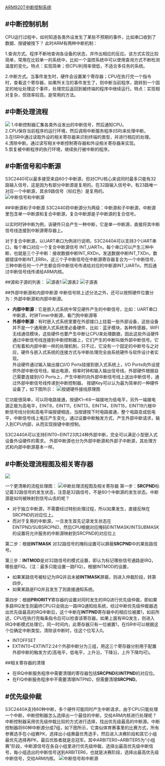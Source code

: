 
[ARM920T中断控制系统](http://blog.csdn.net/jinzheng_2010/article/details/6552029)

#中断控制机制
----
CPU运行过程中，如何知道各类外设发生了某些不预期的事件，比如串口收到了数据、按键被按下？
此时ARM有两种中断机制：

1.查询方式。程序不断地查询各设备的状态，并作出相应的反应。该方式实现比较简单，常用在比较单一的系统中，比如一个温控系统中可以使用查询方式不断检测温度的变化。特点：实现简单；但CPU利用率很低，不适合多任务的系统。

2.中断方式。当事件发生时，硬件会设置某个寄存器；CPU在执行完一个指令时，查看这个寄存器，如果所关注的事件发生了，则中断当前程序，跳转到一个固定的地址处理这个事件，处理完后返回到被终端的程序中继续运行。特点：实现相对复杂，但效率较高，是常用的方法。

#中断处理流程
----
![](./phy_cpu.png)
1.中断控制器汇集各类外设发出的中断信号，然后通知CPU。  
2.CPU保存当前程序的运行环境，然后调用中断服务程序(ISR)来处理中断。  
3.在ISR中通过读取外设的相关寄存器来识别终端的类型，并进行相应的处理。  
4.清除中断。通过读写相关中断控制寄存器和外设相关寄存器来实现。  
5.恢复被中断程序的执行环境，继续执行被中断的程序。

#中断信号和中断源
----
S3C2440可以最多接受来自60个中断源，但对CPU核心来说同时最多只能有32路输入信号，这是因为有部分中断源是复用的。在32路输入信号中，有23路唯一对应一个中断源，其余9路信号（标红色）是复用的。  
![中断信号和中断源](./s3c2440_int.png)

##中断源和子中断源
S3C2440将中断源分为两级：中断源和子中断源，中断源里包含单一中断源和复合中断源，复合中断源是子中断源的复合信号。

以实时时钟中断为例，该硬件只会产生一种中断，它是单一中断源，直接将其中断信号线连接到中断源寄存器上。

对于复合中断源，以UART串口为例进行说明，S3C2440A可以支持3个UART串口，每个串口对应一个复合中断源信号 INT_UARTn，每个串口可以产生三种中断，也就是三个子中断：接收数据中断INT_RXDn，发送数据中断INT_TXDn，数据错误中断INT_ERRn，这三个子中断信号在中断源寄存器复合为一个中断信号，三种中断任何一个产生都会将中断信号传递给对应的中断源INT_UARTn，然后通过中断信号线传递给ARM内核。

##源和子源的列表：
![源表1](./int_sources_1.png)
![源表2](./int_sources_2.png)
![子源表](./int_subsources.png) 

##外部中断源和内部中断源
中断信号除上述分法之外，还可以按照硬件位置分为：外部中断源和内部中断源。

- **内部中断源**：它是嵌入式系统中常见硬件产生的中断信号，比如：UART串口中断源，时钟Timer中断源，看门狗中断源等
- **外部中断源**：有时嵌入式系统里要在外部接口上挂载一些外部设备，这些设备并不是一个通用嵌入式系统里必备硬件，比如：蓝牙模块，各种传感器，WIFI无线通信模块，这些硬件也要产生中断让CPU来处理数据，因此这些外设硬件通过中断信号线连接到中断控制器上，它们产生的中断叫做外部中断信号。它们有着和内部中断一样的处理机制，只不过，它没有一个固定的中断号与之对应，硬件与嵌入式系统的连接方式与中断处理完全由系统硬件与软件设计者实现。  
外设硬件通过输入输出接口I/O Ports挂接到嵌入式系统上，I/O Ports向外设提供外部中断信号线，输出电源，频率时钟和输入输出信号线，外部硬件根据自己需要连接到I/O Ports上，产生中断时向外部中断信号线上送出中断信号，通过外部中断信号线传递到中断控制器。
按键Key可以认为最为简单的一种硬件设备了，如下图所示：
![按键硬件接线原理图](./keys.png)

它功能很简单，可以将电路接通，按键K1~K6一端接地为低电平，另外一端接电源正极为高电平，EINT8，EINT11，EINT13，EINT14，EINT15，EINT19六根中断信号线分别和高电平端按键相连，当按键按下时电路接通，整个电路变成低电平，中断信号线上电压产生变化，通过设置中断触发方式，产生外部中断请求，输入到CPU内部，从而实现按键中断控制。

S3C2440A可以支持EINT0~EINT23共24种外部中断，完全可以满足小型嵌入式设备外设硬件的需求。
外部中断源也分为外部中断源和外部子中断源，其处理方式和内部中断源基本一样。

#中断处理流程图及相关寄存器
----
![](interrupt_process.png)  

一个更清晰的流程处理图：
![中断处理流程图及相关寄存器](./s3c2440_int_process.png) 
第一步：**SRCPND**标记着32路信号的发生状态，注意是32路信号，不是60个中断源的发生状态。中断源是如何被映射到信号山去的呢？

- 对于独立中断源，不需要经过特别处理过程，所以如果发生，直接反映在SRCPND的对应位上。
- 而对于复用的中断源，一旦发生首先记录发生状态在EINTPND/SUBSRCPND，然后CPU根据对应掩码EINTMASK/INTSUBMASK的设置将允许服务的中断源映射到SRCPND的对应位上    

第二步：根据**INTMASK** 对32路信号的掩码设置可以屏蔽**SRCPND**中的某些路信号。  

第三步：**INTMOD**是对32路信号的模式设置，即认为标记哪些信号通路是IRQ，哪些是FIQ。（注：最多只能设置一路FIQ）。根据INTMOD的设置，
  
- 如果某路信号被标记为IRQ并且未被**INTMASK**屏蔽，则进入仲裁阶段，转第四步。
- 如果某路是FIQ并且发生了则直接通知系统。

第四步：根据**PRIORITY**寄存器的设置对同时发生的IRQ进行优先级仲裁，即如果多路IRQ发生则最终CPU只会挑出一路IRQ通知给系统，经过中断优先级仲裁器选出优先级最高的IRQ中断后，这个中断在**INTPND**寄存器中的相应位被置1，如前所述，CPU在执行完每条指令后可以检查该寄存器，如果上面有IRQ发生，则进入IRQ中断模式处理它。同一时间内，此寄存器只有一位被置1，在ISR中可以根据这个位确定中断类型。清除该中断时，往这个位写入0。 

- INTOFFSET
- EXTINT0~EXTINT2:24个外部中断分为三组，用这三个寄存器分别用于配置外部中断的触发方式(高电平，低电平，上升沿，下降沿，上升下降均可)。

##相关寄存器的清理
- 在IRQ中断服务程序中需要清理的寄存器包括**SRCPND**和**INTPND**的对应位。
- 在FIQ中断服务程序中不需要清理INTPND，但需要清理**SRCPND**。

#优先级仲裁
----
S3C2440A支持60种中断，多个硬件可能同时产生中断请求，由于CPU只能处理一个中断，中断控制器怎么选择出一个最佳的中断，交给ARM内核进行处理呢？ 中断控制器采用优先级仲裁比较的方式进行选择，找出优先级最高的中断源。中断控制器将60种中断源分成7组，如下图所示，它类似体育赛事里的比赛方式，所有参赛选手在小组赛PK，选择出小组赛最优秀选手，然后进入决赛阶段和其它小组最优先选择再PK，最后优胜者就是总冠军。其中ARBITER0~ARBITER5为“小组赛”阶段，中断源信号在各自小组里进行优先级仲裁，选择出最高优先级中断信号，每小组选出的中断信号送到ARBITER6，也就是决赛阶段，选择出最高优先级中断信号，交给ARM内核。
![中断信号和中断源](./s3c2440_int.png)




 
     